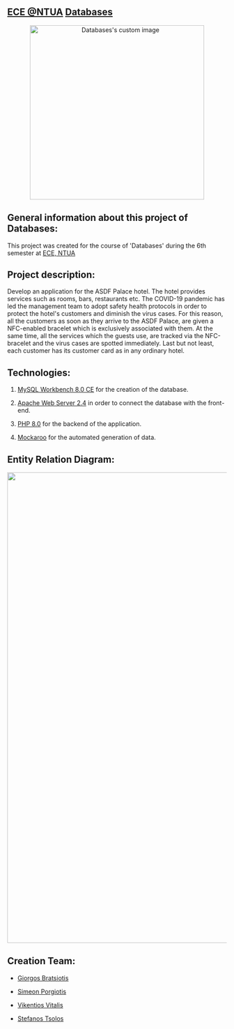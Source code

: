 ## [ECE @NTUA](https://www.ece.ntua.gr/en/undergraduate/info) [Databases](https://www.ece.ntua.gr/en/undergraduate/courses/3123)

<p align="center">
  <img src="https://user-images.githubusercontent.com/62433719/180450844-6d606898-0aff-408f-ba18-b92657d5ed77.png" alt="Databases's custom image" width="400" />
</p>

## General information about this project of Databases:
This project was created for the course of 'Databases' during the 6th semester at [ECE, ΝΤUA](https://www.ece.ntua.gr/en/undergraduate/info)

## Project description:
Develop an application for the ASDF Palace hotel. Τhe hotel provides services such as rooms, bars, restaurants etc. The COVID-19 pandemic has led the management team to adopt safety health protocols in order to protect the hotel's customers and diminish the virus cases. For this reason, all the customers as soon as they arrive to the ASDF Palace, are given a NFC-enabled bracelet which is exclusively associated with them. At the same time, all the services which the guests use, are tracked via the NFC-bracelet and the virus cases are spotted immediately. Last but not least, each customer has its customer card as in any ordinary hotel.

## Technologies:
1. [MySQL Workbench 8.0 CE](https://www.mysql.com/products/workbench/) for the creation of the database. 

2. [Apache Web Server 2.4](https://httpd.apache.org/) in order to connect the database with the front-end.

3. [PHP 8.0](https://www.php.net/releases/8.0/en.php) for the backend of the application. 

4. [Mockaroo](https://www.mockaroo.com/) for the automated generation of data. 


## Entity Relation Diagram: 
<p align="center">
  <img src="https://user-images.githubusercontent.com/62433719/180456176-8794b127-80b6-4925-9253-e898153db8bd.png" width="1080" />
</p>

## Creation Team:

- [Giorgos Bratsiotis](https://github.com/ICantChooseAName)

- [Simeon Porgiotis](https://github.com/el18053)

- [Vikentios Vitalis](https://github.com/VikentiosVitalis)

- [Stefanos Tsolos](https://github.com/stefanostsolos)


